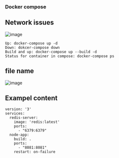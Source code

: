 ### Docker compose


## Network issues

![image](https://user-images.githubusercontent.com/29054168/216778168-0ab75308-4d39-44f4-89b4-020d90aed374.png)


```
Up: docker-compose up -d
Down: dokcer-compose down
Build and up: docker-compose up --build -d
Status for container in compose: docker-compose ps
```


## file name 

![image](https://user-images.githubusercontent.com/29054168/216780763-ce9e4395-1101-4b73-80db-73d93c2ebc68.png)



## Exampel content
```
version: '3'
services:
  redis-server:
    image: 'redis:latest'
    ports:
      - "6379:6379"
  node-app:
    build: .
    ports:
      - "8081:8081"
    restart: on-failure
```
